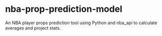 # nba-prop-prediction-model
An NBA player props prediction tool using Python and nba_api to calculate averages and project stats.
